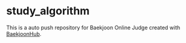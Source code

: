 # study_algorithm
This is a auto push repository for Baekjoon Online Judge created with [BaekjoonHub](https://github.com/BaekjoonHub/BaekjoonHub).
